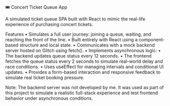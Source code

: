 🎟️ Concert Ticket Queue App

A simulated ticket queue SPA built with React to mimic the real-life experience of purchasing concert tickets.

Features
	•	Simulates a full user journey: joining a queue, waiting, and reaching the front of the line.
	•	Built entirely with React using a component-based structure and local state.
	•	Communicates with a mock backend server hosted on Glitch using fetch().
	•	Implements asynchronous logic:
	•	The backend updates queue status every 12 seconds.
	•	The frontend fetches the queue status every 2 seconds to simulate real-world delay and race conditions.
	•	Uses useEffect for managing intervals and conditional UI updates.
	•	Provides a form-based interaction and responsive feedback to simulate real ticket booking pressure.

Note: The backend server was not developed by me. It was used as part of this project to simulate a realistic full-stack experience and test frontend behavior under asynchronous conditions.
